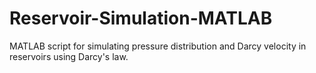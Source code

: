 # Reservoir-Simulation-MATLAB
MATLAB script for simulating pressure distribution and Darcy velocity in reservoirs using Darcy's law.
